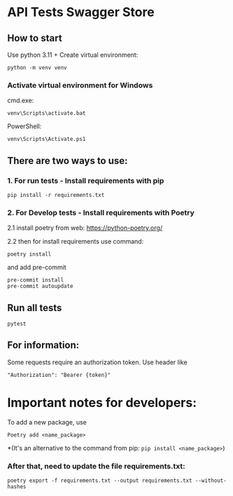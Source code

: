 # API Tests Swagger Store

## How to start

Use python 3.11 +
Create virtual environment:
```
python -m venv venv
```
### Activate virtual environment for Windows

cmd.exe:
```
venv\Scripts\activate.bat
```
PowerShell:
```
venv\Scripts\Activate.ps1
```
## There are two ways to use:
### 1. For run tests - Install requirements with pip

```
pip install -r requirements.txt
```
### 2. For Develop tests - Install requirements with Poetry

2.1 install poetry from web: https://python-poetry.org/

2.2 then for install requirements use command:

```
poetry install
```

and add pre-commit
```
pre-commit install
pre-commit autoupdate
```

## Run all tests

```
pytest
```

## For information:
Some requests require an authorization token. Use header like
```
"Authorization": "Bearer {token}"
```
# Important notes for developers:
To add a new package, use
```
Poetry add <name_package>
```
 *(It's an alternative to the command from pip: `pip install <name_package>`)
### After that, need to update the file requirements.txt:
```
poetry export -f requirements.txt --output requirements.txt --without-hashes
```